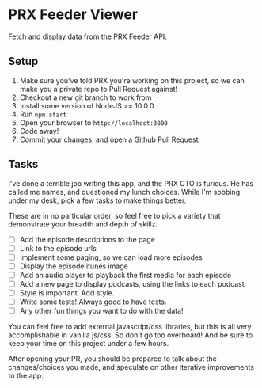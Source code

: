 # PRX Feeder Viewer

Fetch and display data from the PRX Feeder API.

## Setup

1. Make sure you've told PRX you're working on this project, so we can make you
   a private repo to Pull Request against!
2. Checkout a new git branch to work from
3. Install some version of NodeJS >= 10.0.0
4. Run `npm start`
5. Open your browser to `http://localhost:3000`
6. Code away!
7. Commit your changes, and open a Github Pull Request

## Tasks

I've done a terrible job writing this app, and the PRX CTO is furious.
He has called me names, and questioned my lunch choices.
While I'm sobbing under my desk, pick a few tasks to make things better.

These are in no particular order, so feel free to pick a variety that
demonstrate your breadth and depth of skillz.

- [ ] Add the episode descriptions to the page
- [ ] Link to the episode urls
- [ ] Implement some paging, so we can load more episodes
- [ ] Display the episode itunes image
- [ ] Add an audio player to playback the first media for each episode
- [ ] Add a new page to display podcasts, using the links to each podcast
- [ ] Style is important. Add style.
- [ ] Write some tests! Always good to have tests.
- [ ] Any other fun things you want to do with the data!

You can feel free to add external javascript/css libraries, but this is all very
accomplishable in vanilla js/css. So don't go too overboard! And be sure to keep
your time on this project under a few hours.

After opening your PR, you should be prepared to talk about the changes/choices you
made, and speculate on other iterative improvements to the app.

